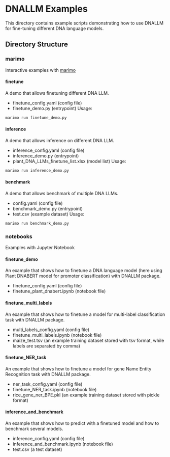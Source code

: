 # DNALLM Examples

This directory contains example scripts demonstrating how to use DNALLM for fine-tuning different DNA language models.

## Directory Structure

### marimo
Interactive examples with [marimo](https://marimo.io/)

#### finetune
A demo that allows finetuning different DNA LLM.
* finetune_config.yaml (config file)
* finetune_demo.py (entrypoint)
Usage:
```bash
marimo run finetune_demo.py
```

#### inference
A demo that allows inference on different DNA LLM.
* inference_config.yaml (config file)
* inference_demo.py (entrypoint)
* plant_DNA_LLMs_finetune_list.xlsx (model list)
Usage:
```bash
marimo run inference_demo.py
```

#### benchmark
A demo that allows benchmark of multiple DNA LLMs.
* config.yaml (config file)
* benchmark_demo.py (entrypoint)
* test.csv (example dataset)
Usage:
```bash
marimo run benchmark_demo.py
```

### notebooks
Examples with Jupyter Notebook

#### finetune_demo
An example that shows how to finetune a DNA language model (here using Plant DNABERT model for promoter classification) with DNALLM package.
* finetune_config.yaml (config file)
*  finetune_plant_dnabert.ipynb (notebook file)

#### finetune_multi_labels
An example that shows how to finetune a model for multi-label classification task with DNALLM package.
* multi_labels_config.yaml (config file)
* finetune_multi_labels.ipynb (notebook file)
* maize_test.tsv (an example training dataset stored with tsv format, while labels are separated by comma)

#### finetune_NER_task
An example that shows how to finetune a model for gene Name Entity Recognition task with DNALLM package.
* ner_task_config.yaml (config file)
* finetune_NER_task.ipynb (notebook file)
* rice_gene_ner_BPE.pkl (an example training dataset stored with pickle format)

#### inference_and_benchmark
An example that shows how to predict with a finetuned model and how to benchmark several models.
* inference_config.yaml (config file)
* inference_and_benchmark.ipynb (notebook file)
* test.csv (a test dataset)

